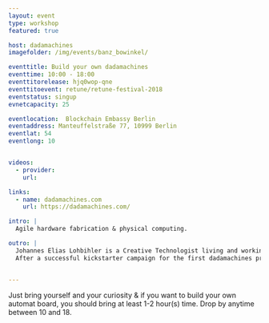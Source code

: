 ```yaml
---
layout: event
type: workshop
featured: true

host: dadamachines
imagefolder: /img/events/banz_bowinkel/

eventtitle: Build your own dadamachines
eventtime: 10:00 - 18:00
eventtitorelease: hjq0wop-qne
eventtitoevent: retune/retune-festival-2018
eventstatus: singup
evnetcapacity: 25

eventlocation:  Blockchain Embassy Berlin
eventaddress: Manteuffelstraße 77, 10999 Berlin
eventlat: 54
eventlong: 10


videos:
  - provider:
    url:

links:
  - name: dadamachines.com
    url: https://dadamachines.com/

intro: |
  Agile hardware fabrication & physical computing.

outro: |
  Johannes Elias Lohbihler is a Creative Technologist living and working in Berlin. He is the creator of dadamachines. Previously co-founder of a SaaS company named LUXOWORKS. He is a seventh generation carpenter with a BA in product design and an MA in interaction design. He creates digital and analogue products and experiences.
  After a successful kickstarter campaign for the first dadamachines product – the automat toolkit in 2017, and its delivery to more the 500 customers worldwide. The brand is now opening up as a label for open source music hardware. Therefore Johannes and his friends are currently building a new workshop/space at the Blockchain Embassy Berlin to enable agile hardware development.  


---
```


Just bring yourself and your curiosity & if you want to build your own automat board, you should bring at least 1-2 hour(s) time. Drop by anytime between 10 and 18.
